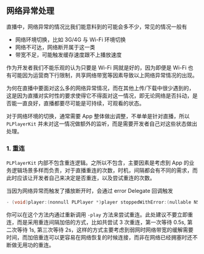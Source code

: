 ## 网络异常处理

直播中，网络异常的情况比我们能意料到的可能会多不少，常见的情况一般有

- 网络环境切换，比如 3G/4G 与 Wi-Fi 环境切换
- 网络不可达，网络断开属于这一类
- 带宽不足，可能触发缓存速度跟不上播放速度

作为开发者我们不能乐观的认为只要是 Wi-Fi 网就是好的，因为即便是 Wi-Fi 也有可能因为运营商下行限制，共享网络带宽等因素导致以上网络异常情况的出现。

为何在直播中要面对这么多的网络异常情况，而在其他上传/下载中很少遇到的，这是因为直播对实时性的要求使得它不得面对这一情况，即无论网络是否抖动，是否能一直良好，直播都要尽可能是可持续，可观看的状态。

对于网络环境的切换，通常需要 App 整体做出调整，不单单是针对直播，所以 `PLPlayerKit` 并未对这一情况做额外的监听，而是需要开发者自己对这些状态做出处理。

### 1. 重连

`PLPlayerKit` 内部不包含重连逻辑。之所以不包含，主要因素是考虑到 App 的业务逻辑场景多样而负责，对于直播重连的次数，时机，间隔都会有不同的需求，而此时应该让开发者自己来决定是否重连，以及尝试重连的次数。

当因为网络异常而触发了播放断开时，会通过 error Delegate 回调触发

```Objective-C
- (void)player:(nonnull PLPlayer *)player stoppedWithError:(nullable NSError *)error;
```

你可以在这个方法内通过重新调用 `-play` 方法来尝试重连。此处建议不要立即重连，而是采用重连间隔加倍的方式，比如共尝试 3 次重连，第一次等待 0.5s, 第二次等待 1s, 第三次等待 2s，这样的方式主要考虑到弱网时网络带宽的缓解需要时间，而加倍重连可以更容易在网络恢复的时候连接，而非在网络已经拥塞时还不断做无用功的重连。
